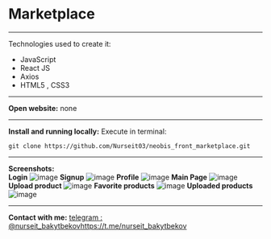 # Marketplace
***
Technologies used to create it:
* JavaScript
* React JS
* Axios
* HTML5 , CSS3
***
__Open website:__ none
***
__Install and running locally:__
Execute in terminal: 
```
git clone https://github.com/Nurseit03/neobis_front_marketplace.git 
```
***
__Screenshots:__ </br>
<b>Login</b>
![image](https://github.com/Nurseit03/neobis_front_marketplace/assets/66901719/bf54f6f9-818e-4926-92d7-9da468606087)
<b>Signup</b>
![image](https://github.com/Nurseit03/neobis_front_marketplace/assets/66901719/1acf8f06-3400-4e94-87a4-5db72f991954)
<b>Profile</b>
![image](https://github.com/Nurseit03/neobis_front_marketplace/assets/66901719/851d85a7-9480-423c-a36b-e8fe63a80e2e)
<b>Main Page</b>
![image](https://github.com/Nurseit03/neobis_front_marketplace/assets/66901719/4ad7bdf3-ef8f-4b08-9811-616cd009584d)
<b>Upload product</b>
![image](https://github.com/Nurseit03/neobis_front_marketplace/assets/66901719/faa9e218-c866-4a9a-8065-4ff3e4d9ba70)
<b>Favorite products</b>
![image](https://github.com/Nurseit03/neobis_front_marketplace/assets/66901719/627b6529-dbce-4dcd-a620-9a38048d7483)
<b>Uploaded products</b>
![image](https://github.com/Nurseit03/neobis_front_marketplace/assets/66901719/f4e40185-6c1d-4ccb-a939-5493b081e40a)


***
__Contact with me:__ [telegram : @nurseit_bakytbekov](https://t.me/rian_ru)https://t.me/nurseit_bakytbekov
                  



